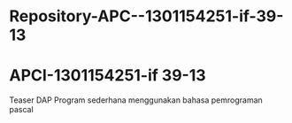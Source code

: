 # Repository-APC--1301154251-if-39-13
# APCI-1301154251-if 39-13
Teaser DAP
Program sederhana menggunakan bahasa pemrograman pascal
